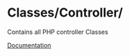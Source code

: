 # Classes/Controller/

Contains all PHP controller Classes

[Documentation](https://docs.typo3.org/m/typo3/reference-coreapi/12.4/en-us/ExtensionArchitecture/Extbase/Reference/Controller/ActionController.html)
